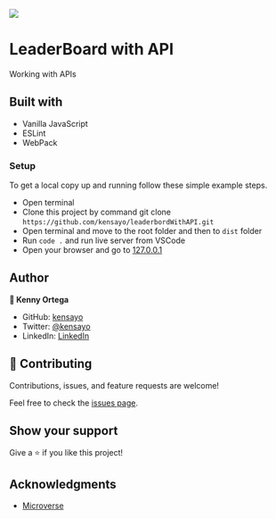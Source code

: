 ![](https://img.shields.io/badge/Microverse-blueviolet)

# LeaderBoard with API

Working with APIs

## Built with

- Vanilla JavaScript
- ESLint
- WebPack

### Setup

To get a local copy up and running follow these simple example steps.

- Open terminal
- Clone this project by command git clone  ```https://github.com/kensayo/leaderbordWithAPI.git```
- Open terminal and move to the root folder and then to ```dist``` folder
- Run ```code .``` and run live server from VSCode
- Open your browser and go to [127.0.0.1](127.0.0.1)

## Author

**👤 Kenny Ortega**

- GitHub: [kensayo](https://github.com/kensayo)
- Twitter: [@kensayo](https://twitter.com/kensayo)
- LinkedIn: [LinkedIn](https://www.linkedin.com/in/kenny-ortega/)


## 🤝 Contributing

Contributions, issues, and feature requests are welcome!

Feel free to check the [issues page](../../issues/).

## Show your support

Give a ⭐️ if you like this project!

## Acknowledgments

- [Microverse](https://www.microverse.org/)
